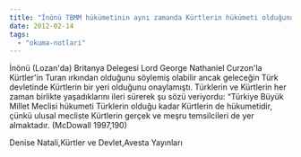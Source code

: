 ```yaml
---
title: "İnönü TBMM hükümetinin aynı zamanda Kürtlerin hükümeti olduğunu söyledi mi?"
date: 2012-02-14
tags: 
  - "okuma-notlari"
---
```


İnönü (Lozan'da) Britanya Delegesi Lord George Nathaniel Curzon'la Kürtler'in Turan ırkından olduğunu söylemiş olabilir ancak geleceğin Türk devletinde Kürtlerin bir yeri olduğunu onaylamıştı. Türklerin ve Kürtlerin her zaman birlikte yaşadıklarını ileri sürerek şu sözü veriyordu: “Türkiye Büyük Millet Meclisi hükumeti Türklerin olduğu kadar Kürtlerin de hükumetidir, çünkü ulusal mecliste Kürtlerin gerçek ve meşru temsilcileri de yer almaktadır. (McDowall 1997,190)

Denise Natali,Kürtler ve Devlet,Avesta Yayınları
